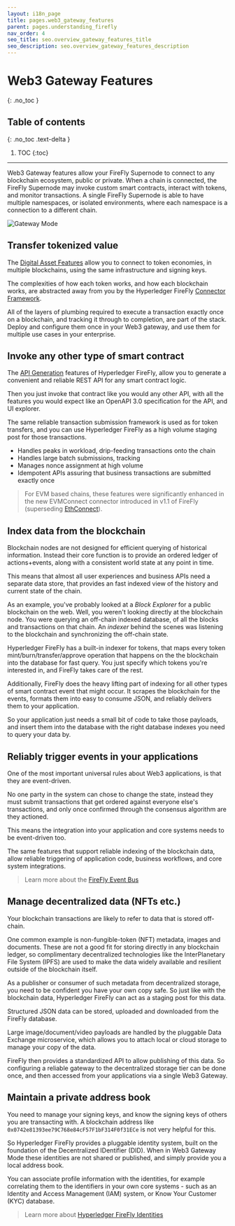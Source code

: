 ```yaml
---
layout: i18n_page
title: pages.web3_gateway_features
parent: pages.understanding_firefly
nav_order: 4
seo_title: seo.overview_gateway_features_title
seo_description: seo.overview_gateway_features_description
---
```


# Web3 Gateway Features
{: .no_toc }

## Table of contents
{: .no_toc .text-delta }

1. TOC
{:toc}

---

Web3 Gateway features allow your FireFly Supernode to connect to any blockchain ecosystem, public or private. When a chain is connected, the FireFly Supernode may invoke custom smart contracts, interact with tokens, and monitor transactions. A single FireFly Supernode is able to have multiple namespaces, or isolated environments, where each namespace is a connection to a different chain.

![Gateway Mode](../images/gateway_mode.png "Gateway Mode")

## Transfer tokenized value

The [Digital Asset Features](./key_components/digital_assets.md) allow you to connect to
token economies, in multiple blockchains, using the same infrastructure and signing keys.

The complexities of how each token works, and how each blockchain works, are abstracted
away from you by the Hyperledger FireFly [Connector Framework](./key_components/connectors.md).

All of the layers of plumbing required to execute a transaction exactly once on a 
blockchain, and tracking it through to completion, are part of the stack. Deploy and 
configure them once in your Web3 gateway, and use them for multiple use cases in your 
enterprise.

## Invoke any other type of smart contract

The [API Generation](./key_components/apps.md) features of Hyperledger FireFly, allow
you to generate a convenient and reliable REST API for any smart contract logic.

Then you just invoke that contract like you would any other API, with all the features
you would expect like an OpenAPI 3.0 specification for the API, and UI explorer.

The same reliable transaction submission framework is used as for token transfers,
and you can use Hyperledger FireFly as a high volume staging post for those transactions.

- Handles peaks in workload, drip-feeding transactions onto the chain
- Handles large batch submissions, tracking 
- Manages nonce assignment at high volume
- Idempotent APIs assuring that business transactions are submitted exactly once

> For EVM based chains, these features were significantly enhanced in the new EVMConnect
> connector introduced in v1.1 of FireFly (superseding [EthConnect](https://github.com/hyperledger/firefly-ethconnect)).

## Index data from the blockchain

Blockchain nodes are not designed for efficient querying of historical information. Instead
their core function is to provide an ordered ledger of actions+events, along with a consistent
world state at any point in time.

This means that almost all user experiences and business APIs need a separate
data store, that provides an fast indexed view of the history and current state of the chain.

As an example, you've probably looked at a _Block Explorer_ for a public blockchain on the web.
Well, you weren't looking directly at the blockchain node. You were querying an off-chain indexed
database, of all the blocks and transactions on that chain. An _indexer_ behind the scenes
was listening to the blockchain and synchronizing the off-chain state.

Hyperledger FireFly has a built-in indexer for tokens, that maps every token
mint/burn/transfer/approve operation that happens on the the blockchain into the database for
fast query. You just specify which tokens you're interested in, and FireFly takes care of
the rest.

Additionally, FireFly does the heavy lifting part of indexing for all other types of smart contract
event that might occur. It scrapes the blockchain for the events, formats them into easy to
consume JSON, and reliably delivers them to your application.

So your application just needs a small bit of code to take those payloads, and insert them
into the database with the right database indexes you need to query your data by.

## Reliably trigger events in your applications

One of the most important universal rules about Web3 applications, is that they are event-driven.

No one party in the system can chose to change the state, instead they must submit transactions
that get ordered against everyone else's transactions, and only once confirmed through the
consensus algorithm are they actioned.

This means the integration into your application and core systems needs to be event-driven too.

The same features that support reliable indexing of the blockchain data, allow reliable triggering
of application code, business workflows, and core system integrations.

> Learn more about the [FireFly Event Bus](../reference/events.html)

## Manage decentralized data (NFTs etc.)

Your blockchain transactions are likely to refer to data that is stored off-chain.

One common example is non-fungible-token (NFT) metadata, images and documents. These are not
a good fit for storing directly in any blockchain ledger, so complimentary decentralized
technologies like the InterPlanetary File System (IPFS) are used to make the data widely
available and resilient outside of the blockchain itself.

As a publisher or consumer of such metadata from decentralized storage, you need to be confident
you have your own copy safe. So just like with the blockchain data, Hyperledger FireFly can
act as a staging post for this data.

Structured JSON data can be stored, uploaded and downloaded from the FireFly database.

Large image/document/video payloads are handled by the pluggable Data Exchange microservice,
which allows you to attach local or cloud storage to manage your copy of the data.

FireFly then provides a standardized API to allow publishing of this data. So configuring
a reliable gateway to the decentralized storage tier can be done once, and then accessed
from your applications via a single Web3 Gateway.

## Maintain a private address book

You need to manage your signing keys, and know the signing keys of others you are
transacting with. A blockchain address like `0x0742e81393ee79C768e84cF57F1bF314F0f31ECe`
is not very helpful for this.

So Hyperledger FireFly provides a pluggable identity system, built on the foundation of
the Decentralized IDentifier (DID). When in Web3 Gateway Mode these identities are not
shared or published, and simply provide you a local address book.

You can associate profile information with the identities, for example correlating them
to the identifiers in your own core systems - such as an Identity and Access Management (IAM)
system, or Know Your Customer (KYC) database.

> Learn more about [Hyperledger FireFly Identities](../reference/identities.html)
